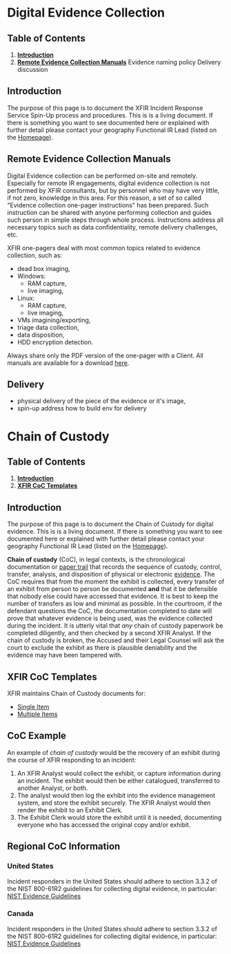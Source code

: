 # Digital Evidence Collection

## Table of Contents
1. [**Introduction**](#Introduction)
2. [**Remote Evidence Collection Manuals**](#Remote-Evidence-Collection-Manuals)
Evidence naming policy
Delivery discussion

## Introduction
The purpose of this page is to document the XFIR Incident Response Service Spin-Up process and procedures. This is is a living document. If there is something you want to see documented here or explained with further detail please contact your geography Functional IR Lead (listed on the  [Homepage](Home.md)).

## Remote Evidence Collection Manuals
Digital Evidence collection can be performed on-site and remotely. Especially for remote IR engagements, digital evidence collection is not performed by XFIR consultants, but by personnel who may have very little, if not zero, knowledge in this area. For this reason, a set of so called "Evidence collection one-pager instructions" has been prepared. Such instruction can be shared with anyone performing collection and guides such person in simple steps through whole process. Instructions address all necessary topics such as data confidentiality, remote delivery challenges, etc. 

XFIR one-pagers deal with most common topics related to evidence collection, such as:
- dead box imaging,
- Windows:
	- RAM capture,
	- live imaging,
- Linux:
	- RAM capture,
	- live imaging,
- VMs imagining/exporting,
- triage data collection,
- data disposition,
- HDD encryption detection.

Always share only the PDF version of the one-pager with a Client. All manuals are available for a download [here](documents/evidence%20collection%20one%20pagers).



## Delivery
- physical delivery of the piece of the evidence or it's image,
- spin-up address how to build env for delivery




# Chain of Custody

## Table of Contents
1. [**Introduction**](#Introduction)
2. [**XFIR CoC Templates**](#XFIR-CoC-Templates)

## Introduction
The purpose of this page is to document the Chain of Custody for digital evidence. This is is a living document. If there is something you want to see documented here or explained with further detail please contact your geography Functional IR Lead (listed on the  [Homepage](Home.md)).

**Chain of custody** (CoC), in legal contexts, is the chronological documentation or [paper trail](https://en.wiktionary.org/wiki/paper_trail "wiktionary:paper trail") that records the sequence of custody, control, transfer, analysis, and disposition of physical or electronic [evidence](https://en.wikipedia.org/wiki/Evidence "Evidence"). The CoC requires that from the moment the exhibit is collected, every transfer of an exhibit from person to person be documented **and** that it be defensible that nobody else could have accessed that evidence. It is best to keep the number of transfers as low and minimal as possible. In the courtroom, if the defendant questions the CoC, the documentation completed to date will prove that whatever evidence is being used, was the evidence collected during the incident. It is utterly vital that *any* chain of custody paperwork be completed diligently, and then checked by a second XFIR Analyst. If the chain of custody is broken, the Accused and their Legal Counsel will ask the court to exclude the exhibit as there is plausible deniability and the evidence may have been tampered with.

## XFIR CoC Templates
XFIR maintains Chain of Custody documents for:
* [Single Item](documents/IBM%20X-Force%20IR%20Chain%20of%20Custody%20-%20Single%20Item.docx)
* [Multiple Items](documents/IBM%20X-Force%20IR%20Chain%20of%20Custody%20-%20Mulitple%20Items.docx)


## CoC Example
An example of  _chain of custody_  would be the recovery of an exhibit during the course of XFIR responding to an incident:

1.  An XFIR Analyst would collect the exhibit, or capture information during an incident. The exhibit would then be either catalogued, transferred to another Analyst, or both.
2.  The analyst would then log the exhibit into the evidence management system, and store the exhibit securely. The XFIR Analyst would then render the exhibit to an Exhibit Clerk.
3.  The Exhibit Clerk would store the exhibit until it is needed, documenting everyone who has accessed the original copy and/or exhibit. 

## Regional CoC Information

### United States
Incident responders in the United States should adhere to section 3.3.2 of the NIST 800-61R2 guidelines for collecting digital evidence, in particular:
[NIST Evidence Guidelines](https://nvlpubs.nist.gov/nistpubs/SpecialPublications/NIST.SP.800-61r2.pdf)
### Canada
Incident responders in the United States should adhere to section 3.3.2 of the NIST 800-61R2 guidelines for collecting digital evidence, in particular:
[NIST Evidence Guidelines](https://nvlpubs.nist.gov/nistpubs/SpecialPublications/NIST.SP.800-61r2.pdf)